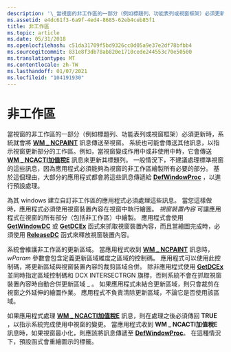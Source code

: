 ```yaml
---
description: '\_當視窗的非工作區的一部分（例如標題列、功能表列或視窗框架）必須更新時，系統就會將 WM NCPAINT 訊息傳送至視窗。'
ms.assetid: e4dc61f3-6a9f-4ed4-8685-62eb4ceb85f1
title: 非工作區
ms.topic: article
ms.date: 05/31/2018
ms.openlocfilehash: c51da31709f5bd9326cc0d05a9e37e2df78bfbb4
ms.sourcegitcommit: 831e8f3db78ab820e1710cede244553c70e50500
ms.translationtype: MT
ms.contentlocale: zh-TW
ms.lasthandoff: 01/07/2021
ms.locfileid: "104191930"
---
```

# <a name="nonclient-area"></a>非工作區

當視窗的非工作區的一部分（例如標題列、功能表列或視窗框架）必須更新時，系統就會將 [**WM \_ NCPAINT**](wm-ncpaint.md) 訊息傳送至視窗。 系統也可能會傳送其他訊息，以指示視窗更新部分的工作區。例如，當視窗變成作用中或非使用中時，它會傳送 [**WM \_ NCACTI加值稅E**](../winmsg/wm-ncactivate.md) 訊息來更新其標題列。 一般情況下，不建議處理標準視窗的這些訊息，因為應用程式必須能夠為視窗的非工作區繪製所有必要的部分。 基於這個理由，大部分的應用程式都會將這些訊息傳遞給 [**DefWindowProc**](/windows/desktop/api/winuser/nf-winuser-defwindowproca) ，以進行預設處理。

為其 windows 建立自訂非工作區的應用程式必須處理這些訊息。 當您這樣做時，應用程式必須使用視窗裝置內容在視窗中執行繪圖。 *視窗裝置內容* 可讓應用程式在視窗的所有部分（包括非工作區）中繪製。 應用程式會使用 [**GetWindowDC**](/windows/desktop/api/Winuser/nf-winuser-getwindowdc) 或 [**GetDCEx**](/windows/desktop/api/Winuser/nf-winuser-getdcex) 函式來抓取視窗裝置內容，而且當繪圖完成時，必須使用 [**ReleaseDC**](/windows/desktop/api/Winuser/nf-winuser-releasedc) 函式來釋放視窗裝置內容。

系統會維護非工作區的更新區域。 當應用程式收到 [**WM \_ NCPAINT**](wm-ncpaint.md) 訊息時， *wParam* 參數會包含定義更新區域維度之區域的控制碼。 應用程式可以使用此控制碼，將更新區域與視窗裝置內容的裁剪區域合併。 除非應用程式使用 [**GetDCEx**](/windows/desktop/api/Winuser/nf-winuser-getdcex) 並同時指定區域控制碼和 DCX INTERSECTRGN 旗標，否則系統不會在抓取視窗裝置內容時自動合併更新區域 \_ 。 如果應用程式未結合更新區域，則只會裁剪在視窗之外延伸的繪圖作業。 應用程式不負責清除更新區域，不論它是否使用該區域。

如果應用程式處理 [**WM \_ NCACTI加值稅E**](../winmsg/wm-ncactivate.md) 訊息，則在處理之後必須傳回 **TRUE** ，以指示系統完成使用中視窗的變更。 當應用程式收到 **WM \_ NCACTI加值稅E** 訊息時，如果視窗最小化，則應該將訊息傳遞至 [**DefWindowProc**](/windows/desktop/api/winuser/nf-winuser-defwindowproca)。 在這種情況下，預設函式會重繪圖示的標籤。

 

 

